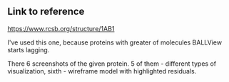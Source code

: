 ## Link to reference
https://www.rcsb.org/structure/1AB1

I've used this one, because proteins with greater of molecules BALLView starts lagging.

There 6 screenshots of the given protein. 5 of them - different types of visualization, sixth - wireframe model with highlighted residuals.
